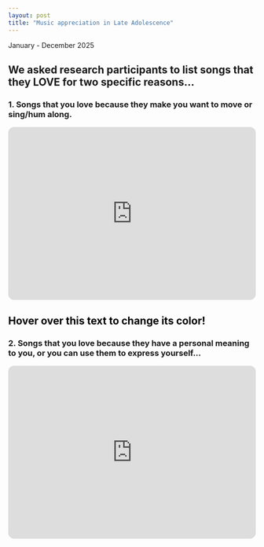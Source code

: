 ```yaml
---
layout: post
title: "Music appreciation in Late Adolescence"
---
```


January - December 2025

## We asked research participants to list songs that they LOVE for two specific reasons...

### 1. Songs that you love because they make you want to move or sing/hum along.

<iframe data-testid="embed-iframe" style="border-radius:12px" src="https://open.spotify.com/embed/playlist/5u2yRzQhOu1TngSBlK8NUn?utm_source=generator" width="100%" height="352" frameBorder="0" allowfullscreen="" allow="autoplay; clipboard-write; encrypted-media; fullscreen; picture-in-picture" loading="lazy"></iframe>

<!DOCTYPE html>
<html>
<head>
  <title>Hover Text Color Change</title>
  <style>
    .hover-text {
      color: black;
      transition: color 0.3s ease;
    }

    .hover-text:hover {
      color: red;
    }
  </style>
</head>
<body>
  <h2 class="hover-text">Hover over this text to change its color!</h2>
</body>
</html>


### 2. Songs that you love because they have a personal meaning to you, or you can use them to express yourself...

<iframe data-testid="embed-iframe" style="border-radius:12px" src="https://open.spotify.com/embed/playlist/7qBpk2BzvIJXtXVLznzMxr?utm_source=generator" width="100%" height="352" frameBorder="0" allowfullscreen="" allow="autoplay; clipboard-write; encrypted-media; fullscreen; picture-in-picture" loading="lazy"></iframe>

